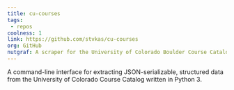 ```yaml
---
title: cu-courses
tags: 
 - repos
coolness: 1
link: https://github.com/stvkas/cu-courses
org: GitHub
nutgraf: A scraper for the University of Colorado Boulder Course Catalog
---
```


A command-line interface for extracting JSON-serializable, structured data from the University of Colorado Course Catalog written in Python 3.
